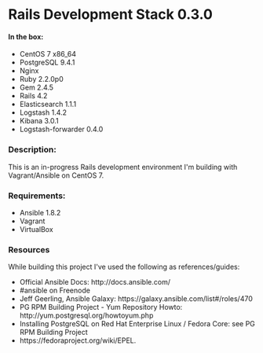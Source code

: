 <h1>Rails Development Stack 0.3.0</h1>
<h4>In the box:</h4>
<ul>
<li>CentOS 7 x86_64</li>
<li>PostgreSQL 9.4.1</li>
<li>Nginx</li>
<li>Ruby 2.2.0p0</li>
<li>Gem 2.4.5</li>
<li>Rails 4.2</li>
<li>Elasticsearch 1.1.1</li>
<li>Logstash 1.4.2</li>
<li>Kibana 3.0.1</li>
<li>Logstash-forwarder 0.4.0</li>
</ul>

<h3>Description:</h3>
<p>This is an in-progress Rails development environment I'm building with Vagrant/Ansible on CentOS 7.</p>

<h3>Requirements:</h3>
<ul>
<li>Ansible 1.8.2</li>
<li>Vagrant</li>
<li>VirtualBox</li>
</ul>

<h3>Resources</h3>
While building this project I've used the following as references/guides:
<ul>
<li>Official Ansible Docs: http://docs.ansible.com/</li>
<li>#ansible on Freenode</li>
<li>Jeff Geerling, Ansible Galaxy: https://galaxy.ansible.com/list#/roles/470</li>
<li>PG RPM Building Project - Yum Repository Howto: http://yum.postgresql.org/howtoyum.php</li>
<li>Installing PostgreSQL on Red Hat Enterprise Linux / Fedora Core: see PG RPM Building Project</li>
<li>https://fedoraproject.org/wiki/EPEL.</li>
</ul>